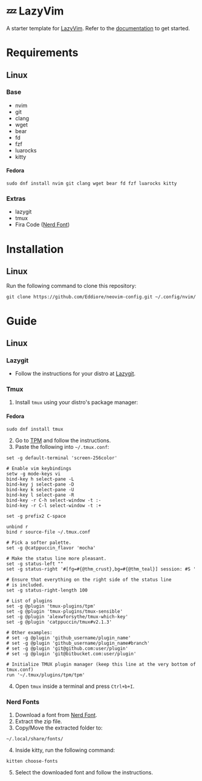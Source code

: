 # 💤 LazyVim

A starter template for [LazyVim](https://github.com/LazyVim/LazyVim).
Refer to the [documentation](https://lazyvim.github.io/installation) to get started.

# Requirements
## Linux
### Base
- nvim
- git
- clang
- wget
- bear
- fd
- fzf
- luarocks
- kitty
#### Fedora
```
sudo dnf install nvim git clang wget bear fd fzf luarocks kitty
```

### Extras
- lazygit
- tmux
- Fira Code ([Nerd Font](https://www.nerdfonts.com/font-downloads))

# Installation
## Linux
Run the following command to clone this repository:
```
git clone https://github.com/Eddiore/neovim-config.git ~/.config/nvim/
```

# Guide
## Linux
### Lazygit
- Follow the instructions for your distro at [Lazygit](https://github.com/jesseduffield/lazygit?tab=readme-ov-file#installation).

### Tmux
1. Install `tmux` using your distro's package manager:
#### Fedora
```
sudo dnf install tmux
```

2. Go to [TPM](https://github.com/tmux-plugins/tpm) and follow the instructions.
3. Paste the following into ```~/.tmux.conf```:
```
set -g default-terminal 'screen-256color'

# Enable vim keybindings
setw -g mode-keys vi
bind-key h select-pane -L
bind-key j select-pane -D
bind-key k select-pane -U
bind-key l select-pane -R
bind-key -r C-h select-window -t :-
bind-key -r C-l select-window -t :+

set -g prefix2 C-space

unbind r
bind r source-file ~/.tmux.conf

# Pick a softer palette.
set -g @catppuccin_flavor 'mocha'

# Make the status line more pleasant.
set -g status-left ""
set -g status-right '#[fg=#{@thm_crust},bg=#{@thm_teal}] session: #S '

# Ensure that everything on the right side of the status line
# is included.
set -g status-right-length 100

# List of plugins
set -g @plugin 'tmux-plugins/tpm'
set -g @plugin 'tmux-plugins/tmux-sensible'
set -g @plugin 'alexwforsythe/tmux-which-key'
set -g @plugin 'catppuccin/tmux#v2.1.3'

# Other examples:
# set -g @plugin 'github_username/plugin_name'
# set -g @plugin 'github_username/plugin_name#branch'
# set -g @plugin 'git@github.com:user/plugin'
# set -g @plugin 'git@bitbucket.com:user/plugin'

# Initialize TMUX plugin manager (keep this line at the very bottom of tmux.conf)
run '~/.tmux/plugins/tpm/tpm'
```
4. Open `tmux` inside a terminal and press `Ctrl+b+I`.

### Nerd Fonts
1. Download a font from [Nerd Font](https://www.nerdfonts.com/font-downloads).
2. Extract the zip file.
3. Copy/Move the extracted folder to:
```
~/.local/share/fonts/
```
4. Inside kitty, run the following command:
```
kitten choose-fonts
```
5. Select the downloaded font and follow the instructions.
